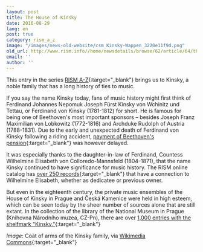 ```yaml
---
layout: post
title: The House of Kinsky
date: 2016-08-29
lang: en
post: true
category: rism_a_z
image: "/images/news-old-website/csm_Kinsky-Wappen_3220e11f9d.png"
old_url: http://www.rism.info//home/newsdetails/browse/62/article/64/the-house-of-kinsky.html
email: ''
author: ''
---
```



This entry in the series [RISM A-Z](http://www.rism.info/en/home/news-archive/select/rism_a_z){:target="_blank"} brings us to Kinsky, a noble family that has a long history of ties to music.

If you say the name Kinsky today, fans of music history might first think of Ferdinand Johannes Nepomuk Joseph Fürst Kinsky von Wchinitz und Tettau, or Ferdinand von Kinsky (1781-1812) for short. He is famous for being one of Beethoven's most important sponsors – besides Joseph Franz Maximilian von Lobkowitz (1772-1816) and Archduke Rudolph of Austria (1788-1831). Due to the early and unexpected death of Ferdinand von Kinsky following a riding accident, [payment of Beethoven's pension](http://www.beethoven-haus-bonn.de/sixcms/detail.php/35278){:target="_blank"} was however delayed.

It was especially thanks to the daughter-in-law of Ferdinand, Countess Wilhelmine Elisabeth von Colloredo-Mannsfeld (1804-1871), that the name Kinsky continued to have significance for music history. The RISM online catalog has [over 250 records](https://opac.rism.info/search?View=rism&q=Colloredo-Mannsfeld){:target="_blank"} that have a connection to Wilhelmine Elisabeth, whether as dedicatee or previous owner.

But even in the eighteenth century, the private music ensembles of the House of Kinsky in Prague and Česká Kamenice were held in high esteem, which can be seen today by the sheer number of sources alone that are still extant. In the collection of the library of the National Museum in Prague (Knihovna Národního muzea, CZ-Pn), there are over [1,000 entries with the shelfmark "Kinsky."](https://opac.rism.info/search?View=rism&callno=Kinsky){:target="_blank"}


_Image_: Coat of arms of the Kinsky family, via [Wikimedia Commons](https://de.wikipedia.org/wiki/Datei:Kinsky-Wappen.png){:target="_blank"}

<script type="text/javascript">var switchTo5x=true;</script><script type="text/javascript" src="http://w.sharethis.com/button/buttons.js"></script><script type="text/javascript">stLight.options({publisher: "9b601438-1ce1-49d8-bfd7-9cff5df54c17", doNotHash: false, doNotCopy: false, hashAddressBar: false});</script>